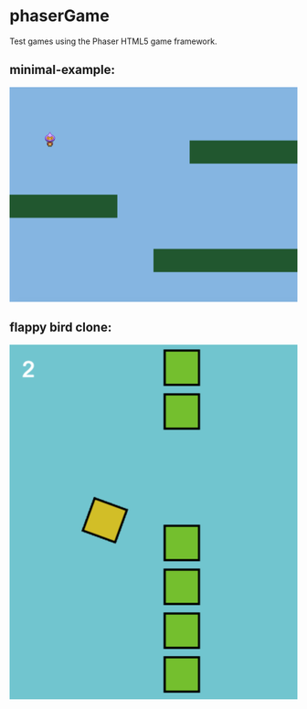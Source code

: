 # phaserGame
Test games using the Phaser HTML5 game framework.

## minimal-example:
![minimal-example](https://github.com/hchiam/phaserGame/blob/master/Screenshot_minimal-example.png "minimal-example")

## flappy bird clone:
![flappyBirdClone](https://github.com/hchiam/phaserGame/blob/master/Screenshot_flappyBirdClone.png "flappy bird clone")